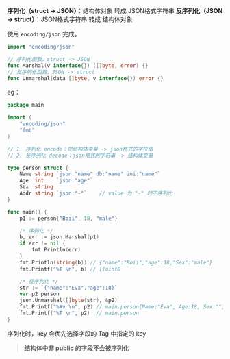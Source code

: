 **序列化（struct -> JSON）**：结构体对象 转成 JSON格式字符串
**反序列化（JSON -> struct）**：JSON格式字符串 转成 结构体对象

使用 `encoding/json` 完成。

```go
import "encoding/json"
```

```go
// 序列化函数，struct -> JSON
func Marshal(v interface{}) ([]byte, error) {}
// 反序列化函数，JSON -> struct
func Unmarshal(data []byte, v interface{}) error {}
```

eg：

```go
package main

import (
	"encoding/json"
	"fmt"
)

// 1. 序列化 encode：把结构体变量 -> json格式的字符串
// 2. 反序列化 decode：json格式的字符串 -> 结构体变量

type person struct {
	Name string `json:"name" db:"name" ini:"name"`
	Age  int    `json:"age"`
	Sex  string
	Addr string `json:"-"`    // value 为 "-" 时不序列化
}

func main() {
	p1 := person{"Boii", 18, "male"}

	/* 序列化 */
	b, err := json.Marshal(p1)
	if err != nil {
		fmt.Println(err)
	}
	fmt.Println(string(b)) // {"name":"Boii","age":18,"Sex":"male"}
	fmt.Printf("%T \n", b) // []uint8

    /* 反序列化 */
	str := `{"name":"Eva","age":18}`
	var p2 person
	json.Unmarshal([]byte(str), &p2)
	fmt.Printf("%#v \n", p2) // main.person{Name:"Eva", Age:18, Sex:""}
	fmt.Printf("%T \n", p2)  // main.person
}
```

序列化时，key 会优先选择字段的 Tag 中指定的 key

>   **结构体中非 public 的字段不会被序列化**